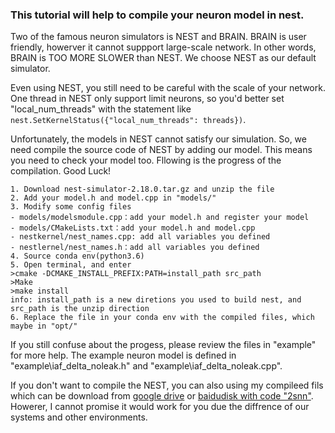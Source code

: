 ### This tutorial will help to compile your neuron model in nest.
Two of the famous neuron simulators is NEST and BRAIN. BRAIN is user friendly, howerver it cannot suppport large-scale network. In other words, BRAIN is TOO MORE SLOWER than NEST. We choose NEST as our default simulator. 

Even using NEST, you still need to be careful with the scale of your network. One thread in NEST only support limit neurons, so you'd better set "local_num_threads" with the statement like ``` nest.SetKernelStatus({"local_num_threads": threads}) ```. 

Unfortunately, the models in NEST cannot satisfy our simulation. So, we need compile the source code of NEST by adding our model. This means you need to check your model too. Fllowing is the progress of the compilation. Good Luck!

```
1. Download nest-simulator-2.18.0.tar.gz and unzip the file
2. Add your model.h and model.cpp in "models/"
3. Modify some config files
- models/modelsmodule.cpp：add your model.h and register your model
- models/CMakeLists.txt：add your model.h and model.cpp
- nestkernel/nest_names.cpp: add all variables you defined
- nestlernel/nest_names.h：add all variables you defined
4. Source conda env(python3.6)
5. Open terminal, and enter
>cmake -DCMAKE_INSTALL_PREFIX:PATH=install_path src_path
>Make
>make install 
info: install_path is a new diretions you used to build nest, and src_path is the unzip direction
6. Replace the file in your conda env with the compiled files, which maybe in "opt/"
```

If you still confuse about the progess, please review the files in "example\" for more help. The example neuron model is defined in "example\iaf_delta_noleak.h" and "example\iaf_delta_noleak.cpp".

If you don't want to compile the NEST, you can also using my compileed fils which can be download from [google drive](https://drive.google.com/file/d/1HUlGNSmagTSvkIlJ-4IMdUM2C5cdshlD/view?usp=sharing) or [baidudisk with code "2snn"](https://pan.baidu.com/s/1AN-FSSYyWcesoOqYQ3VLFA ). Howerer, I cannot promise it would work for you due the diffrence of our systems and other environments.
